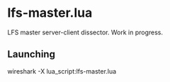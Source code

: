 # lfs-master.lua
LFS master server-client dissector.
Work in progress. 

## Launching
wireshark -X lua_script:lfs-master.lua
